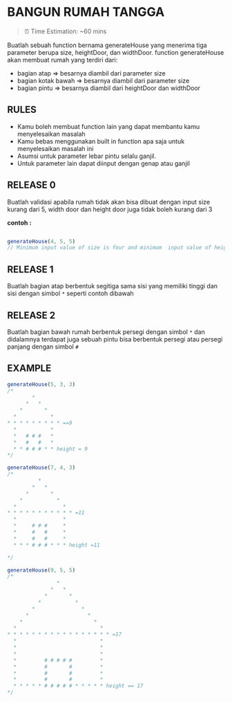 # BANGUN RUMAH TANGGA #
> ⏰ Time Estimation: ~60 mins

Buatlah sebuah function bernama generateHouse yang menerima tiga parameter berupa size, heightDoor, dan widthDoor. function generateHouse akan membuat rumah yang terdiri dari:
  - bagian atap => besarnya diambil dari parameter size
  - bagian kotak bawah => besarnya diambil dari parameter size
  - bagian pintu => besarnya diambil dari heightDoor dan widthDoor

## RULES
  - Kamu boleh membuat function lain yang dapat membantu kamu menyelesaikan masalah
  - Kamu bebas menggunakan built in function apa saja untuk menyelesaikan masalah ini
  - Asumsi untuk parameter lebar pintu selalu ganjil.
  - Untuk parameter lain dapat diinput dengan genap atau ganjil

## RELEASE 0
Buatlah validasi apabila rumah tidak akan bisa dibuat dengan input size kurang dari 5, width door dan height door juga tidak boleh kurang dari 3

**contoh :**
```javascript

generateHouse(4, 5, 5)
// Minimum input value of size is four and minimum  input value of height and width of door are three
```

## RELEASE 1
  Buatlah bagian atap berbentuk segitiga sama sisi yang memiliki tinggi dan sisi dengan simbol `*` seperti contoh dibawah

## RELEASE 2
  Buatlah bagian bawah rumah berbentuk persegi dengan simbol `*` dan didalamnya terdapat juga sebuah pintu bisa berbentuk persegi atau persegi panjang  dengan simbol `#`

## EXAMPLE
```javascript
generateHouse(5, 3, 3)
/*
        *
      *   *
    *       *
  *           *
* * * * * * * * * ==9
  *           *
  *   # # #   *
  *   #   #   *
  * * # # # * * height = 9
*/

generateHouse(7, 4, 3)
/*
          *
        *   *
      *       *
    *           *
  *               *
* * * * * * * * * * * =11
  *               *
  *     # # #     *
  *     #   #     *
  *     #   #     *
  * * * # # # * * * height =11

*/

generateHouse(9, 5, 5)
/*
                *
              *   *
            *       *
          *           *
        *               *
      *                   *
    *                       *
  *                           *
* * * * * * * * * * * * * * * * * =17
  *                           *
  *                           *
  *                           *
  *         # # # # #         *
  *         #       #         *
  *         #       #         *
  *         #       #         *
  * * * * * # # # # # * * * * * height == 17
*/
```
